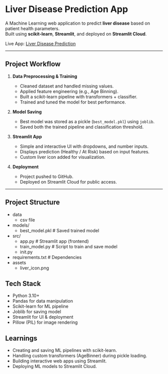 # Liver Disease Prediction App

A Machine Learning web application to predict **liver disease** based on patient health parameters.  
Built using **scikit-learn**, **Streamlit**, and deployed on **Streamlit Cloud**.  

Live App: [Liver Disease Prediction](https://liver-disease-prediction-1.streamlit.app/)

---

## Project Workflow

1. **Data Preprocessing & Training**
   - Cleaned dataset and handled missing values.
   - Applied feature engineering (e.g., Age Binning).
   - Built a scikit-learn pipeline with transformers + classifier.
   - Trained and tuned the model for best performance.

2. **Model Saving**
   - Best model was stored as a pickle (`best_model.pkl`) using `joblib`.
   - Saved both the trained pipeline and classification threshold.

3. **Streamlit App**
   - Simple and interactive UI with dropdowns, and number inputs.
   - Displays prediction (Healthy / At Risk) based on input features.
   - Custom liver icon added for visualization.

4. **Deployment**
   - Project pushed to GitHub.
   - Deployed on Streamlit Cloud for public access.

---

## Project Structure

- data
   - csv file
- models/
   - best_model.pkl # Saved trained model
- src/
   -  app.py # Streamlit app (frontend)
   -  train_model.py # Script to train and save model
   - init.py
- requirements.txt # Dependencies
- assets
   - liver_icon.png   

## Tech Stack
- Python 3.10+
- Pandas for data manipulation
- Scikit-learn for ML pipeline
- Joblib for saving model
-  Streamlit for UI & deployment
-  Pillow (PIL) for image rendering

## Learnings
- Creating and saving ML pipelines with scikit-learn.
- Handling custom transformers (AgeBinner) during pickle loading.
- Building interactive web apps using Streamlit.
- Deploying ML models to Streamlit Cloud.
